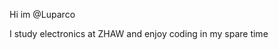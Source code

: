 Hi im @Luparco

I study electronics at ZHAW and enjoy coding in my spare time
<!---
Luparco/Luparco is a ✨ special ✨ repository because its `README.md` (this file) appears on your GitHub profile.
You can click the Preview link to take a look at your changes.
--->
